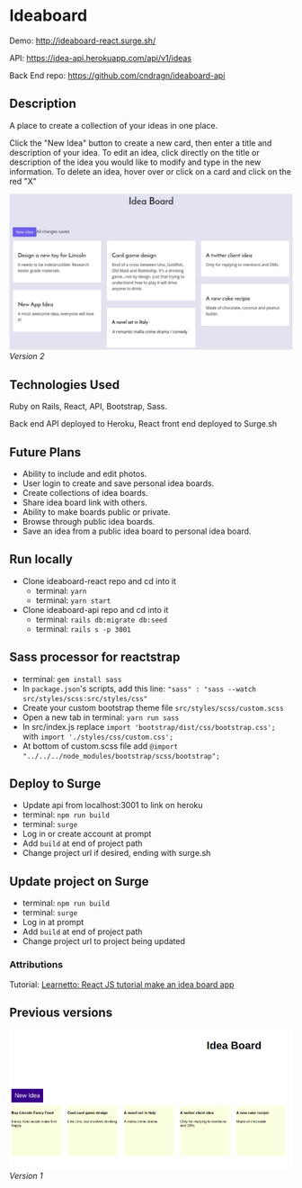 # Ideaboard

Demo: http://ideaboard-react.surge.sh/

API: https://idea-api.herokuapp.com/api/v1/ideas

Back End repo: https://github.com/cndragn/ideaboard-api

## Description

A place to create a collection of your ideas in one place.

Click the "New Idea" button to create a new card, then enter a title and description of your idea.  To edit an idea, click directly on the title or description of the idea you would like to modify and type in the new information.  To delete an idea, hover over or click on a card and click on the red "X"

![Preview version 2](https://raw.githubusercontent.com/cndragn/ideaboard-react/master/img/version2.png) *Version 2*

## Technologies Used

Ruby on Rails, React, API, Bootstrap, Sass.

Back end API deployed to Heroku, React front end deployed to Surge.sh

## Future Plans

* Ability to include and edit photos.
* User login to create and save personal idea boards.
* Create collections of idea boards.
* Share idea board link with others.
* Ability to make boards public or private.
* Browse through public idea boards.
* Save an idea from a public idea board to personal idea board.

## Run locally

* Clone ideaboard-react repo and cd into it
    * terminal: `yarn`
    * terminal: `yarn start`
* Clone ideaboard-api repo and cd into it
    * terminal: `rails db:migrate db:seed`
    * terminal: `rails s -p 3001`

## Sass processor for reactstrap

* terminal: `gem install sass`
* In `package.json`'s scripts, add this line: `"sass" : "sass --watch src/styles/scss:src/styles/css"`
* Create your custom bootstrap theme file `src/styles/scss/custom.scss`
* Open a new tab in terminal: `yarn run sass`
* In src/index.js replace `import 'bootstrap/dist/css/bootstrap.css';` with `import './styles/css/custom.css';`
* At bottom of custom.scss file add `@import "../../../node_modules/bootstrap/scss/bootstrap";`

## Deploy to Surge

* Update api from localhost:3001 to link on heroku
* terminal: `npm run build`
* terminal: `surge`
* Log in or create account at prompt
* Add `build` at end of project path
* Change project url if desired, ending with surge.sh

## Update project on Surge

* terminal: `npm run build`
* terminal: `surge`
* Log in at prompt
* Add `build` at end of project path
* Change project url to project being updated

### Attributions
Tutorial: [Learnetto: React JS tutorial make an idea board app](https://learnetto.com/tutorials/rails-5-api-and-react-js-tutorial-how-to-make-an-idea-board-app)

## Previous versions
![Preview version 1](https://raw.githubusercontent.com/cndragn/ideaboard-react/master/img/v1.png) *Version 1*

